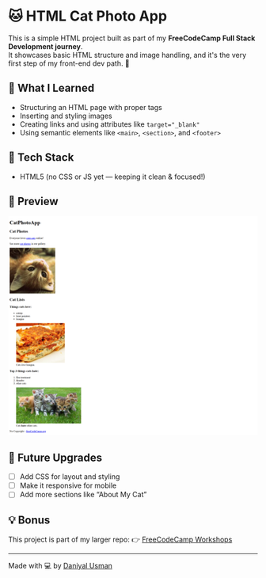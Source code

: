 # 🐱 HTML Cat Photo App

This is a simple HTML project built as part of my **FreeCodeCamp Full Stack Development journey**.  
It showcases basic HTML structure and image handling, and it's the very first step of my front-end dev path. 💪

## 🚀 What I Learned

- Structuring an HTML page with proper tags
- Inserting and styling images
- Creating links and using attributes like `target="_blank"`
- Using semantic elements like `<main>`, `<section>`, and `<footer>`

## 🔧 Tech Stack

- HTML5 (no CSS or JS yet — keeping it clean & focused!)

## 📸 Preview

![screenshot](./screenshot.png)
## 🎯 Future Upgrades

- [ ] Add CSS for layout and styling
- [ ] Make it responsive for mobile
- [ ] Add more sections like “About My Cat”

## 💡 Bonus

This project is part of my larger repo:
👉 [FreeCodeCamp Workshops](https://github.com/daniyal-devx/freecodecamp-workshops)

---

Made with 💻 by [Daniyal Usman](https://github.com/daniyal-devx)
